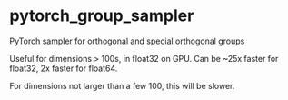 # pytorch_group_sampler
PyTorch sampler for orthogonal and special orthogonal groups

Useful for dimensions > 100s, in float32 on GPU. Can be ~25x faster for float32, 2x faster for float64.

For dimensions not larger than a few 100, this will be slower.
